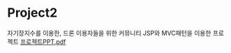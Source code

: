 # Project2 
자기장지수를 이용한, 드론 이용자들을 위한 커뮤니티
JSP와 MVC패턴을 이용한 프로젝트
[프로젝트PPT.pdf](https://github.com/subinee1/-/files/8785030/1.pdf)

